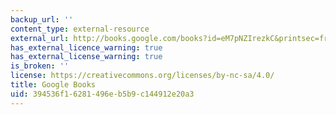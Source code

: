 ```yaml
---
backup_url: ''
content_type: external-resource
external_url: http://books.google.com/books?id=eM7pNZIrezkC&printsec=frontcover
has_external_licence_warning: true
has_external_license_warning: true
is_broken: ''
license: https://creativecommons.org/licenses/by-nc-sa/4.0/
title: Google Books
uid: 394536f1-6281-496e-b5b9-c144912e20a3
---
```

